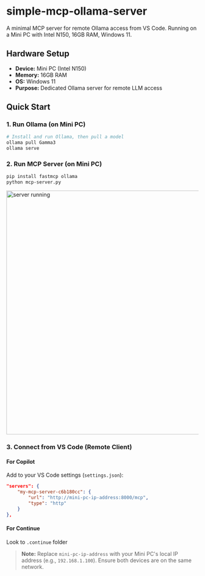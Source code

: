 # simple-mcp-ollama-server

A minimal MCP server for remote Ollama access from VS Code. Running on a Mini PC with Intel N150, 16GB RAM, Windows 11.

## Hardware Setup

- **Device:** Mini PC (Intel N150)
- **Memory:** 16GB RAM
- **OS:** Windows 11
- **Purpose:** Dedicated Ollama server for remote LLM access

## Quick Start
### 1. Run Ollama (on Mini PC)

```bash
# Install and run Ollama, then pull a model
ollama pull Gamma3
ollama serve
```
### 2. Run MCP Server (on Mini PC)

```bash
pip install fastmcp ollama
python mcp-server.py
```
<img width="640" alt="server running" src="https://github.com/user-attachments/assets/32cd09bf-708e-45d7-9cd0-40502e8f6799" />

### 3. Connect from VS Code (Remote Client)
#### For Copilot
Add to your VS Code settings (`settings.json`):

```json
"servers": {
	"my-mcp-server-c6b180cc": {
		"url": "http://mini-pc-ip-address:8000/mcp",
		"type": "http"
	}
},
```
#### For Continue
Look to `.continue` folder
> **Note:** Replace `mini-pc-ip-address` with your Mini PC's local IP address (e.g., `192.168.1.100`). Ensure both devices are on the same network.
